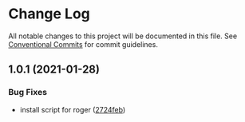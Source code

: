 # Change Log

All notable changes to this project will be documented in this file.
See [Conventional Commits](https://conventionalcommits.org) for commit guidelines.

## 1.0.1 (2021-01-28)


### Bug Fixes

* install script for roger ([2724feb](https://github.com/penrose/penrose/commit/2724feb19d5ff2c4697a8da563b91e330857091d))
